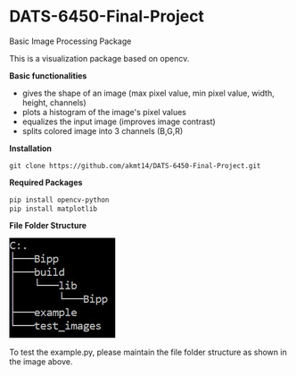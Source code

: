 # DATS-6450-Final-Project
Basic Image Processing Package

This is a visualization package based on opencv.

**Basic functionalities**

- gives the shape of an image (max pixel value, min pixel value, width, height, channels)
- plots a histogram of the image's pixel values
- equalizes the input image (improves image contrast)
- splits colored image into 3 channels (B,G,R)

**Installation**

```
git clone https://github.com/akmt14/DATS-6450-Final-Project.git
```

**Required Packages**

```
pip install opencv-python
pip install matplotlib
```
**File Folder Structure**

![tree](https://github.com/akmt14/DATS-6450-Final-Project/blob/master/extra/tree.JPG)

To test the example.py, please maintain the file folder structure as shown in the image above.
